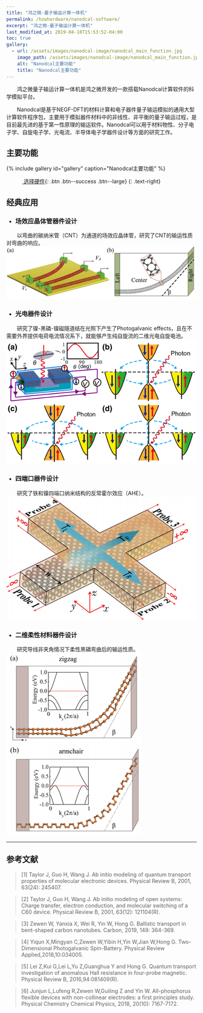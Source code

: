 ```yaml
---
title: "鸿之微-量子输运计算一体机"
permalink: /hzwhardware/nanodcal-software/
excerpt: "鸿之微-量子输运计算一体机"
last_modified_at: 2019-04-18T15:53:52-04:00
toc: true
gallery:
  - url: /assets/images/nanodcal-image/nanodcal_main_function.jpg
    image_path: /assets/images/nanodcal-image/nanodcal_main_function.jpg
    alt: "Nanodcal主要功能"
    title: "Nanodcal主要功能"
---
```


&emsp;&emsp;鸿之微量子输运计算一体机是鸿之微开发的一款搭载Nanodcal计算软件的科学模拟平台。

&emsp;&emsp;Nanodcal是基于NEGF-DFT的材料计算和电子器件量子输运模拟的通用大型计算软件程序包，主要用于模拟器件材料中的非线性、非平衡的量子输运过程，是目前最先进的基于第一性原理的输运软件。Nanodcal可以用于材料物性、分子电子学、自旋电子学、光电流、半导体电子学器件设计等方面的研究工作。

## 主要功能

{% include gallery id="gallery" caption="Nanodcal主要功能" %}

&emsp;&emsp;&emsp;[<i class="fas fa-shopping-cart"></i> 选择硬件](/hzwhardware/nanodcal-hardware/){: .btn .btn--success .btn--large}
{: .text-right}

## 经典应用
- ### 场效应晶体管器件设计
&emsp;&emsp;以弯曲的碳纳米管（CNT）为通道的场效应晶体管，研究了CNT的输运性质对弯曲的响应。
![](/assets/images/nanodcal-image/105.jpg)

- ### 光电器件设计
&emsp;&emsp;研究了镍-黑磷-镍磁隧道结在光照下产生了Photogalvanic effects，且在不需要外界提供电荷电流情况系下，就能够产生纯自旋流的二维光电自旋电池。
![](/assets/images/nanodcal-image/106.jpg)

- ### 四端口器件设计
&emsp;&emsp;研究了铁和镍四端口纳米结构的反常霍尔效应（AHE）。
![](/assets/images/nanodcal-image/108.jpg)

- ### 二维柔性材料器件设计
&emsp;&emsp;研究导线非夹角情况下柔性黑磷弯曲后的输运性质。
![](/assets/images/nanodcal-image/110.jpg)

---

## 参考文献

>[1] Taylor J, Guo H, Wang J. Ab initio modeling of quantum transport properties of molecular electronic devices. Physical Review B, 2001, 63(24): 245407.

>[2] Taylor J, Guo H, Wang J. Ab initio modeling of open systems: Charge transfer, electron conduction, and molecular switching of a C60 device. Physical Review B, 2001, 63(12): 121104(R).

>[3] Zewen W, Yanxia X, Wei R, Yin W, Hong G. Ballistic transport in bent-shaped carbon nanotubes. Carbon, 2019, 149: 364-369.

>[4] Yiqun X,Mingyan C,Zewen W,Yibin H,Yin W,Jian W,Hong G. Two-Dimensional Photogalvanic Spin-Battery. Physical Review Applied,2018,10:034005.

>[5] Lei Z,Kui G,Lei L,Yu Z,Guanghua Y and Hong G. Quantum transport investigation of anomalous Hall resistance in four-probe magnetic. Physical Review B, 2016,94:081409(R).

>[6] Junjun L,Lufeng R,Zewen W,Guiling Z and Yin W. All-phosphorus flexible devices with non-collinear electrodes: a first principles study. Physical Chemistry Chemical Physics, 2018, 20(10): 7167-7172.
